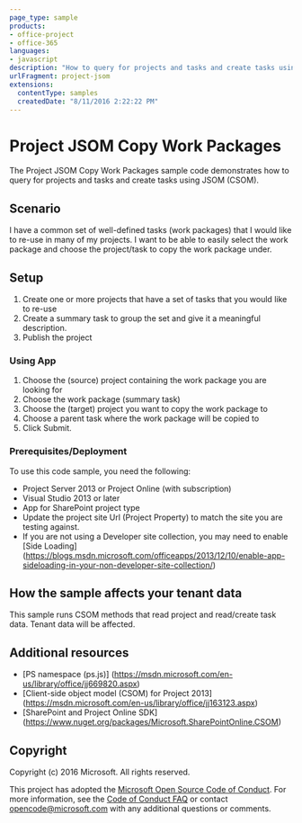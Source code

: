 ```yaml
---
page_type: sample
products:
- office-project
- office-365
languages:
- javascript
description: "How to query for projects and tasks and create tasks using JSOM (CSOM)."
urlFragment: project-jsom
extensions:
  contentType: samples
  createdDate: "8/11/2016 2:22:22 PM"
---
```


# Project JSOM Copy Work Packages

The Project JSOM Copy Work Packages sample code demonstrates how to query for projects and tasks and create tasks using JSOM (CSOM).  

## Scenario
I have a common set of well-defined tasks (work packages) that I would like to re-use in many of my projects.  I want to be able to easily select the work package and choose the project/task to copy the work package under.

## Setup 

1.	Create one or more projects that have a set of tasks that you would like to re-use
2.	Create a summary task to group the set and give it a meaningful description.  
3.	Publish the project

### Using App

1.	Choose the (source) project containing the work package you are looking for
2.	Choose the work package (summary task)
3.	Choose the (target) project you want to copy the work package to
4.	Choose a parent task where the work package will be copied to
5.	Click Submit.


### Prerequisites/Deployment
To use this code sample, you need the following:
* Project Server 2013 or Project Online (with subscription)
* Visual Studio 2013 or later 
* App for SharePoint project type
* Update the project site Url (Project Property) to match the site you are testing against.
* If you are not using a Developer site collection, you may need to enable [Side Loading] (https://blogs.msdn.microsoft.com/officeapps/2013/12/10/enable-app-sideloading-in-your-non-developer-site-collection/)



## How the sample affects your tenant data
This sample runs CSOM methods that read project and read/create task data. Tenant data will be affected.

## Additional resources
* [PS namespace (ps.js)] (https://msdn.microsoft.com/en-us/library/office/jj669820.aspx)
* [Client-side object model (CSOM) for Project 2013] (https://msdn.microsoft.com/en-us/library/office/jj163123.aspx)
* [SharePoint and Project Online SDK] (https://www.nuget.org/packages/Microsoft.SharePointOnline.CSOM)

## Copyright
Copyright (c) 2016 Microsoft. All rights reserved.


This project has adopted the [Microsoft Open Source Code of Conduct](https://opensource.microsoft.com/codeofconduct/). For more information, see the [Code of Conduct FAQ](https://opensource.microsoft.com/codeofconduct/faq/) or contact [opencode@microsoft.com](mailto:opencode@microsoft.com) with any additional questions or comments.
